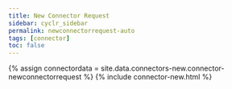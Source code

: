 ```yaml
---
title: New Connector Request
sidebar: cyclr_sidebar
permalink: newconnectorrequest-auto
tags: [connector]
toc: false
---
```

{% assign connectordata = site.data.connectors-new.connector-newconnectorrequest %}
{% include connector-new.html %}	